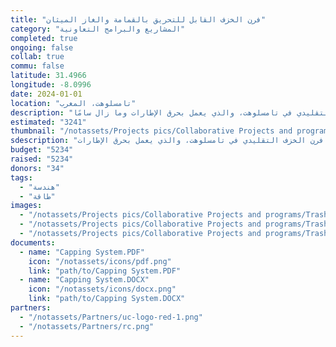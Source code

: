 ```yaml
---
title: "فرن الخزف القابل للتحريق بالقمامة والغاز الميثان"
category: "المشاريع والبرامج التعاونية"
completed: true
ongoing: false
collab: true
commu: false
latitude: 31.4966
longitude: -8.0996
date: 2024-01-01
location: "تامسلوهت، المغرب"
description: "خلال العام الأكاديمي 2017-2018، أنشأت المجتمعات المتماسكة مشروع تخرج لطلاب الهندسة الميكانيكية. كان الفريق مؤلفًا أيضًا من طالبي هندسة البيئة واحدة، وأستاذ في الهندسة البيئية، ومدرس في الخزف الذين عملوا سويًا لإيجاد أفضل حلا ممكنًا لمعالجة فرن الخزف التقليدي في تامسلوهت، والذي يعمل بحرق الإطارات وما زال سامًا."
estimated: "3241"
thumbnail: "/notassets/Projects pics/Collaborative Projects and programs/Trash and Methane Gas Powered Pottery Kiln/somekindameeting.webp"
sdescription: "معالجة فرن الخزف التقليدي في تامسلوهت، والذي يعمل بحرق الإطارات."
budget: "5234"
raised: "5234"
donors: "34"
tags:
  - "هندسة"
  - "طاقة"
images:
  - "/notassets/Projects pics/Collaborative Projects and programs/Trash and Methane Gas Powered Pottery Kiln/somekindameeting.webp"
  - "/notassets/Projects pics/Collaborative Projects and programs/Trash and Methane Gas Powered Pottery Kiln/pic1.webp"
  - "/notassets/Projects pics/Collaborative Projects and programs/Trash and Methane Gas Powered Pottery Kiln/pic2.webp"
documents:
  - name: "Capping System.PDF"
    icon: "/notassets/icons/pdf.png"
    link: "path/to/Capping System.PDF"
  - name: "Capping System.DOCX"
    icon: "/notassets/icons/docx.png"
    link: "path/to/Capping System.DOCX"
partners:
  - "/notassets/Partners/uc-logo-red-1.png"
  - "/notassets/Partners/rc.png"
---
```


